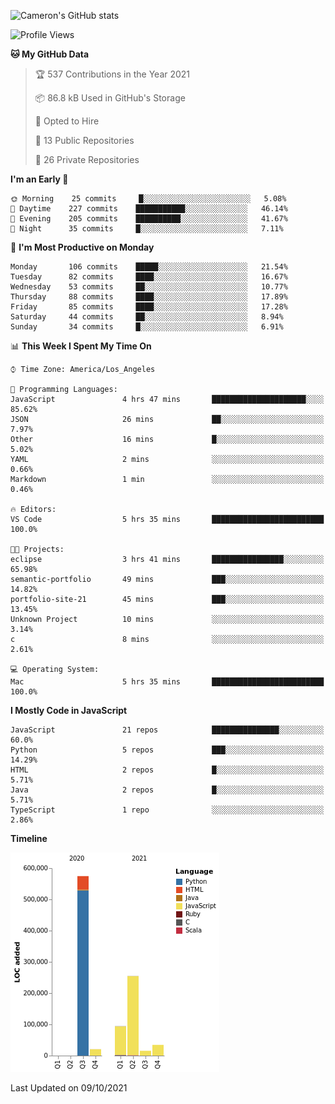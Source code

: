 ![Cameron's GitHub stats](https://github-readme-stats.vercel.app/api?username=gouldcs&show_icons=true&theme=great-gatsby&show_icons=true&count_private=true)


<!--START_SECTION:waka-->
![Profile Views](http://img.shields.io/badge/Profile%20Views-2-blue)

**🐱 My GitHub Data** 

> 🏆 537 Contributions in the Year 2021
 > 
> 📦 86.8 kB Used in GitHub's Storage 
 > 
> 💼 Opted to Hire
 > 
> 📜 13 Public Repositories 
 > 
> 🔑 26 Private Repositories  
 > 
**I'm an Early 🐤** 

```text
🌞 Morning    25 commits     █░░░░░░░░░░░░░░░░░░░░░░░░   5.08% 
🌆 Daytime    227 commits    ███████████░░░░░░░░░░░░░░   46.14% 
🌃 Evening    205 commits    ██████████░░░░░░░░░░░░░░░   41.67% 
🌙 Night      35 commits     █░░░░░░░░░░░░░░░░░░░░░░░░   7.11%

```
📅 **I'm Most Productive on Monday** 

```text
Monday       106 commits    █████░░░░░░░░░░░░░░░░░░░░   21.54% 
Tuesday      82 commits     ████░░░░░░░░░░░░░░░░░░░░░   16.67% 
Wednesday    53 commits     ██░░░░░░░░░░░░░░░░░░░░░░░   10.77% 
Thursday     88 commits     ████░░░░░░░░░░░░░░░░░░░░░   17.89% 
Friday       85 commits     ████░░░░░░░░░░░░░░░░░░░░░   17.28% 
Saturday     44 commits     ██░░░░░░░░░░░░░░░░░░░░░░░   8.94% 
Sunday       34 commits     █░░░░░░░░░░░░░░░░░░░░░░░░   6.91%

```


📊 **This Week I Spent My Time On** 

```text
⌚︎ Time Zone: America/Los_Angeles

💬 Programming Languages: 
JavaScript               4 hrs 47 mins       █████████████████████░░░░   85.62% 
JSON                     26 mins             ██░░░░░░░░░░░░░░░░░░░░░░░   7.97% 
Other                    16 mins             █░░░░░░░░░░░░░░░░░░░░░░░░   5.02% 
YAML                     2 mins              ░░░░░░░░░░░░░░░░░░░░░░░░░   0.66% 
Markdown                 1 min               ░░░░░░░░░░░░░░░░░░░░░░░░░   0.46%

🔥 Editors: 
VS Code                  5 hrs 35 mins       █████████████████████████   100.0%

🐱‍💻 Projects: 
eclipse                  3 hrs 41 mins       ████████████████░░░░░░░░░   65.98% 
semantic-portfolio       49 mins             ███░░░░░░░░░░░░░░░░░░░░░░   14.82% 
portfolio-site-21        45 mins             ███░░░░░░░░░░░░░░░░░░░░░░   13.45% 
Unknown Project          10 mins             ░░░░░░░░░░░░░░░░░░░░░░░░░   3.14% 
c                        8 mins              ░░░░░░░░░░░░░░░░░░░░░░░░░   2.61%

💻 Operating System: 
Mac                      5 hrs 35 mins       █████████████████████████   100.0%

```

**I Mostly Code in JavaScript** 

```text
JavaScript               21 repos            ███████████████░░░░░░░░░░   60.0% 
Python                   5 repos             ███░░░░░░░░░░░░░░░░░░░░░░   14.29% 
HTML                     2 repos             █░░░░░░░░░░░░░░░░░░░░░░░░   5.71% 
Java                     2 repos             █░░░░░░░░░░░░░░░░░░░░░░░░   5.71% 
TypeScript               1 repo              ░░░░░░░░░░░░░░░░░░░░░░░░░   2.86%

```


**Timeline**

![Chart not found](https://raw.githubusercontent.com/gouldcs/gouldcs/main/charts/bar_graph.png) 


 Last Updated on 09/10/2021
<!--END_SECTION:waka-->

<!--
**gouldcs/gouldcs** is a ✨ _special_ ✨ repository because its `README.md` (this file) appears on your GitHub profile.

Here are some ideas to get you started:

- 🔭 I’m currently working on ...
- 🌱 I’m currently learning ...
- 👯 I’m looking to collaborate on ...
- 🤔 I’m looking for help with ...
- 💬 Ask me about ...
- 📫 How to reach me: ...
- 😄 Pronouns: ...
- ⚡ Fun fact: ...
-->
